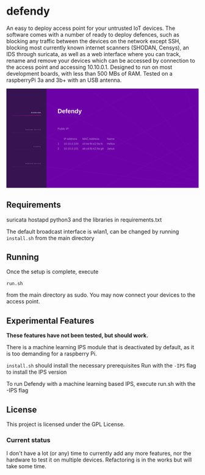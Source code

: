# defendy
An easy to deploy access point for your untrusted IoT devices. The software comes with a number of ready to deploy defences, such as blocking any traffic between the devices on the network except SSH, blocking most currently known internet scanners (SHODAN, Censys), an IDS through suricata, as well as a web interface where you can track, rename and remove your devices which can be accessed by connection to the access point and accessing 10.10.0.1. Designed to run on most development boards, with less than 500 MBs of RAM. Tested on a raspberryPi 3a and 3b+ with an USB antenna.

![Dashboard Main Page](https://github.com/robsware/defendy/blob/master/webpage/images/dashboard.png?raw=true)

## Requirements
suricata
hostapd
python3 and the libraries in requirements.txt

The default broadcast interface is wlan1, can be changed by running ```install.sh``` from the main directory

## Running

Once the setup is complete, execute 

```
run.sh
```

from the main directory as sudo. You may now connect your devices to the access point.

## Experimental Features
**These features have not been tested, but should work.**

There is a machine learning IPS module that is deactivated by default, as it is too demanding for a raspberry Pi.

```install.sh``` should install the necessary prerequisites
Run with the ```-IPS``` flag to install the IPS version

To run Defendy with a machine learning based IPS, execute run.sh with the -IPS flag

## License

This project is licensed under the GPL License.


### Current status
I don't have a lot (or any) time to currently add any more features, nor the hardware to test it on multiple devices. 
Refactoring is in the works but will take some time.